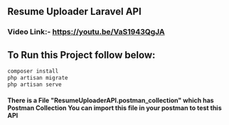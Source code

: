 ## Resume Uploader Laravel API
### Video Link:- https://youtu.be/VaS1943QgJA

## To Run this Project follow below:

```bash
composer install
php artisan migrate
php artisan serve
```

#### There is a File "ResumeUploaderAPI.postman_collection" which has Postman Collection You can import this file in your postman to test this API

